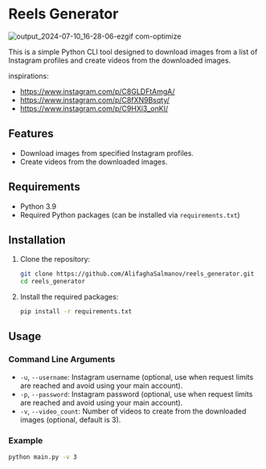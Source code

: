 # Reels Generator


![output_2024-07-10_16-28-06-ezgif com-optimize](https://github.com/AlifaghaSalmanov/reels_generator/assets/111146766/3e533090-8c39-4c6e-9bd7-24e6567d9593)


This is a simple Python CLI tool designed to download images from a list of Instagram profiles and create videos from the downloaded images.

inspirations:
- https://www.instagram.com/p/C8GLDFtAmgA/
- https://www.instagram.com/p/C8fXN9Bsqty/
- https://www.instagram.com/p/C9HXi3_onKI/

## Features

- Download images from specified Instagram profiles.
- Create videos from the downloaded images.

## Requirements

- Python 3.9
- Required Python packages (can be installed via `requirements.txt`)

## Installation

1. Clone the repository:

    ```sh
    git clone https://github.com/AlifaghaSalmanov/reels_generator.git
    cd reels_generator
    ```

2. Install the required packages:

    ```sh
    pip install -r requirements.txt
    ```

## Usage

### Command Line Arguments

- `-u`, `--username`: Instagram username (optional, use when request limits are reached and avoid using your main account).
- `-p`, `--password`: Instagram password (optional, use when request limits are reached and avoid using your main account).
- `-v`, `--video_count`: Number of videos to create from the downloaded images (optional, default is 3).

### Example

```sh
python main.py -v 3
